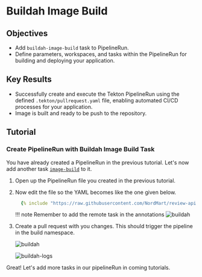 # Buildah Image Build

## Objectives

- Add `buildah-image-build` task to PipelineRun.
- Define parameters, workspaces, and tasks within the PipelineRun for building and deploying your application.

## Key Results

- Successfully create and execute the Tekton PipelineRun using the defined `.tekton/pullrequest.yaml` file, enabling automated CI/CD processes for your application.
- Image is built and ready to be push to the repository.

## Tutorial

### Create PipelineRun with Buildah Image Build Task

You have already created a PipelineRun in the previous tutorial. Let's now add another task [`image-build`](https://github.com/stakater-tekton-catalog/buildah-image-build) to it.

1. Open up the PipelineRun file you created in the previous tutorial.
1. Now edit the file so the YAML becomes like the one given below.

    ```yaml
      {% include "https://raw.githubusercontent.com/NordMart/review-api/main/.tekton/buildah_image_build.yaml" %}
    ```

    !!! note
        Remember to add the remote task in the annotations
        ![buildah](images/buildah.png)

1. Create a pull request with you changes. This should trigger the pipeline in the build namespace.

    ![buildah](images/buildah.png)

    ![buildah-logs](images/buildah-logs.png)

Great! Let's add more tasks in our pipelineRun in coming tutorials.
